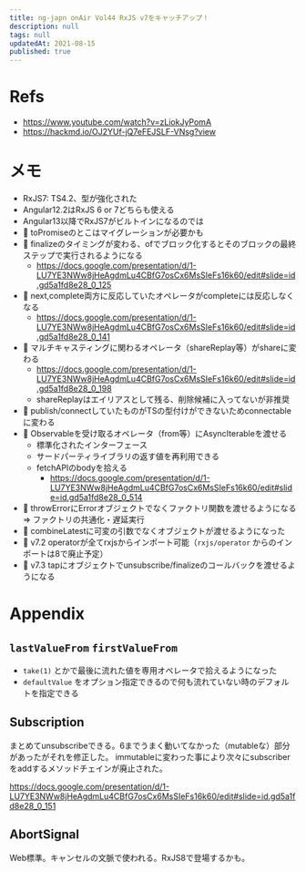 ```yaml
---
title: ng-japn onAir Vol44 RxJS v7をキャッチアップ！
description: null
tags: null
updatedAt: 2021-08-15
published: true
---
```


# Refs

- https://www.youtube.com/watch?v=zLiokJyPomA
- https://hackmd.io/OJ2YUf-jQ7eFEJSLF-VNsg?view

# メモ

- RxJS7: TS4.2、型が強化された
- Angular12.2はRxJS 6 or 7どちらも使える
- Angular13以降でRxJS7がビルトインになるのでは
- 🤔 toPromiseのとこはマイグレーションが必要かも
- 👏 finalizeのタイミングが変わる、ofでブロック化するとそのブロックの最終ステップで実行されるようになる
  - https://docs.google.com/presentation/d/1-LU7YE3NWw8jHeAgdmLu4CBfG7osCx6MsSIeFs16k60/edit#slide=id.gd5a1fd8e28_0_125
- 🤔 next,complete両方に反応していたオペレータがcompleteには反応しなくなる
  - https://docs.google.com/presentation/d/1-LU7YE3NWw8jHeAgdmLu4CBfG7osCx6MsSIeFs16k60/edit#slide=id.gd5a1fd8e28_0_141
- 👀 マルチキャスティングに関わるオペレータ（shareReplay等）がshareに変わる
  - https://docs.google.com/presentation/d/1-LU7YE3NWw8jHeAgdmLu4CBfG7osCx6MsSIeFs16k60/edit#slide=id.gd5a1fd8e28_0_198
  - shareReplayはエイリアスとして残る、削除候補に入ってないが非推奨
- 👀 publish/connectしていたものがTSの型付けができないためconnectableに変わる
- 👀 Observableを受け取るオペレータ（from等）にAsyncIterableを渡せる
  - 標準化されたインターフェース
  - サードパーティライブラリの返す値を再利用できる
  - fetchAPIのbodyを拾える
    - https://docs.google.com/presentation/d/1-LU7YE3NWw8jHeAgdmLu4CBfG7osCx6MsSIeFs16k60/edit#slide=id.gd5a1fd8e28_0_514
- 👏 throwErrorにErrorオブジェクトでなくファクトリ関数を渡せるようになる => ファクトリの共通化・遅延実行
- 👏 combineLatestに可変の引数でなくオブジェクトが渡せるようになった
- 👏 v7.2 operatorが全てrxjsからインポート可能（`rxjs/operator` からのインポートは8で廃止予定）
- 👏 v7.3 tapにオブジェクトでunsubscribe/finalizeのコールバックを渡せるようになる

# Appendix

## `lastValueFrom` `firstValueFrom`

- `take(1)` とかで最後に流れた値を専用オペレータで拾えるようになった
- `defaultValue` をオプション指定できるので何も流れていない時のデフォルトを指定できる

## Subscription

まとめてunsubscribeできる。6までうまく動いてなかった（mutableな）部分があったがそれを修正した。
immutableに変わった事により次々にsubscriberをaddするメソッドチェインが廃止された。

https://docs.google.com/presentation/d/1-LU7YE3NWw8jHeAgdmLu4CBfG7osCx6MsSIeFs16k60/edit#slide=id.gd5a1fd8e28_0_151

## AbortSignal

Web標準。キャンセルの文脈で使われる。RxJS8で登場するかも。
